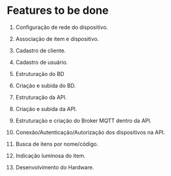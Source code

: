 # Features to be done

1. Configuração de rede do dispositivo.
2. Associação de item e dispositivo.

3. Cadastro de cliente.
4. Cadastro de usuário.

5. Estruturação do BD
6. Criação e subida do BD.

7. Estruturação da API.
8. Criação e subida da API.

9. Estruturação e criação do Broker MQTT dentro da API.
10. Conexão/Autenticação/Autorização dos dispositivos na API.

11. Busca de itens por nome/código.
12. Indicação luminosa do item.

13. Desenvolvimento do Hardware.
